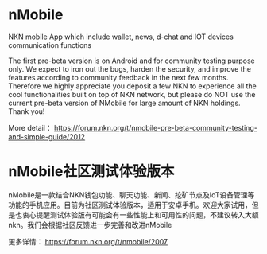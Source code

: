 # nMobile
NKN mobile App which include wallet, news, d-chat and IOT devices communication functions


The first pre-beta version is on Android and for community testing purpose only. We expect to iron out the bugs, harden the security, and improve the features according to community feedback in the next few months. Therefore we highly appreciate you deposit a few NKN to experience all the cool functionalities built on top of NKN network, but please do NOT use the current pre-beta version of NMobile for large amount of NKN holdings. Thank you!

More detail：
https://forum.nkn.org/t/nmobile-pre-beta-community-testing-and-simple-guide/2012




# nMobile社区测试体验版本
nMobile是一款结合NKN钱包功能、聊天功能、新闻、挖矿节点及IoT设备管理等功能的手机应用。目前为社区测试体验版本，适用于安卓手机。欢迎大家试用，但是也衷心提醒测试体验版有可能会有一些性能上和可用性的问题，不建议转入大额nkn。我们会根据社区反馈进一步完善和改进nMobile

更多详情：
https://forum.nkn.org/t/nmobile/2007


